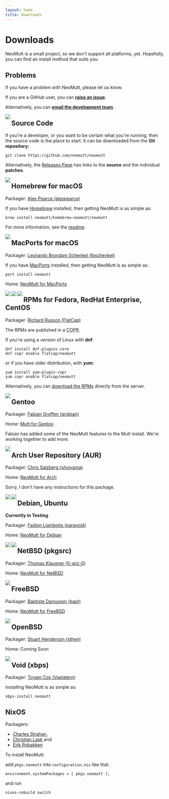 ```yaml
---
layout: home
title: Downloads
---
```


# Downloads

NeoMutt is a small project, so we don't support all platforms, yet.
Hopefully, you can find an install method that suits you.

## Problems

If you have a problem with NeoMutt, please let us know.

If you are a GitHub user, you can **[raise an issue](https://github.com/neomutt/neomutt/issues)**.

Alternatively, you can [**email the development team**](mailto:neomutt-devel@neomutt.org).

<img align="left" src="/images/source.png">

## Source Code

If you're a developer, or you want to be certain what you're running, then the
source code is the place to start.  It can be downloaded from the **Git
repository:**

```
git clone https://github.com/neomutt/neomutt
```

Alternatively, the
[Releases Page](https://github.com/neomutt/neomutt/releases/latest)
has links to the **source** and the individual **patches**.

<img align="left" src="/images/osx.png">

## Homebrew for macOS

Packager: [Alex Pearce (alexpearce)](https://github.com/alexpearce)

If you have [Homebrew](http://brew.sh/) installed, then getting NeoMutt is as
simple as:

```
brew install neomutt/homebrew-neomutt/neomutt
```

For more information, see the
[readme](https://github.com/neomutt/homebrew-neomutt#homebrew-neomutt-).

<img align="left" src="/images/macports.png">

## MacPorts for macOS

Packager: [Leonardo Brondani Schenkel (lbschenkel)](https://github.com/lbschenkel)

If you have [MacPorts](https://www.macports.org/) installed, then getting
NeoMutt is as simple as:

```
port install neomutt
```

Home: [NeoMutt for MacPorts](https://www.macports.org/ports.php?by=name&substr=neomutt)

<img align="left" src="/images/fedora.png">
<img align="left" src="/images/redhat.png">
<img align="left" src="/images/centos.png">

## RPMs for Fedora, RedHat Enterprise, CentOS

Packager: [Richard Russon (FlatCap)](https://github.com/flatcap)

The RPMs are published in a <abbr title="Cool Other Package Repo">COPR</abbr>.

If you're using a version of Linux with **dnf**:

```
dnf install dnf-plugins-core
dnf copr enable flatcap/neomutt
```

or if you have older distribution, with **yum**:

```
yum install yum-plugin-copr
yum copr enable flatcap/neomutt
```

Alternatively, you can
[download the RPMs](https://copr-be.cloud.fedoraproject.org/results/flatcap/neomutt/)
directly from the server.

<img align="left" src="/images/gentoo.png">

## Gentoo

Packager: [Fabian Groffen (grobian)](https://github.com/grobian)

Home: [Mutt for Gentoo](https://packages.gentoo.org/packages/mail-client/mutt)

Fabian has added some of the NeoMutt features to the Mutt install.
We're working together to add more.

<img align="left" src="/images/arch.png">

## Arch User Repository (AUR)

Packager: [Chris Salzberg (shioyama)](https://github.com/shioyama)

Home: [NeoMutt for Arch](https://aur.archlinux.org/packages/neomutt/)

Sorry, I don't have any instructions for this package.

<img align="left" src="/images/debian.png">
<img align="left" src="/images/ubuntu.png">

## Debian, Ubuntu

**Currently in Testing**.

Packager: [Faidon Liambotis (paravoid)](https://github.com/paravoid)

Home: [NeoMutt for Debian](https://packages.debian.org/testing/mail/mutt)

<img align="left" src="/images/netbsd.png">
<img align="left" src="/images/pkgsrc.png">

## NetBSD (pkgsrc)

Packager: [Thomas Klausner (0-wiz-0)](https://github.com/0-wiz-0)

Home: [NeoMutt for NetBSD](http://pkgsrc.se/mail/neomutt)

<img align="left" src="/images/freebsd.png">

## FreeBSD

Packager: [Baptiste Daroussin (bapt)](https://github.com/bapt)

Home: [NeoMutt for FreeBSD](https://www.freebsd.org/cgi/ports.cgi?query=neomutt)

<img align="left" src="/images/openbsd.png">

## OpenBSD

Packager: [Stuart Henderson (sthen)](https://github.com/sthen)

Home: Coming Soon

<img align="left" src="/images/void.png">

## Void (xbps)

Packager: [Toyam Cox (Vaelatern)](https://github.com/Vaelatern)

Installing NeoMutt is as simple as:

```
xbps-install neomutt
```

## NixOS

Packagers:
* [Charles Strahan](https://github.com/cstrahan),
* [Christian Lask](https://github.com/hiberno) and 
* [Erik Rybakken](https://github.com/erikryb)

To install NeoMutt:

add `pkgs.neomutt` into `configuration.nix` like that:

```
environment.systemPackages = [ pkgs.neomutt ];
```

and run 
```
nixos-rebuild switch
```





